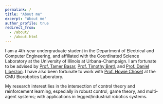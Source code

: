 ```yaml
---
permalink: /
title: "About me"
excerpt: "About me"
author_profile: true
redirect_from: 
  - /about/
  - /about.html
---
```


I am a 4th-year undergraduate student in the Department of Electrical and Computer Engineering, and affiliated with the Coordinated Science Laboratory at the University of Illinois at Urbana-Champaign. I am fortunate to be advised by [Prof. Tamer Başar](http://tamerbasar.csl.illinois.edu/), [Prof. Timothy Bretl](http://bretl.csl.illinois.edu/), and [Prof. Daniel Liberzon](http://liberzon.csl.illinois.edu/). I have also been fortunate to work with [Prof. Howie Choset](https://www.cs.cmu.edu/~./choset/) at the CMU Biorobotics Laboratory. 

My research interest lies in the intersection of control theory and reinforcement learning, especially in robust control, game theory, and multi-agent systems; with applications in legged/industrial robotics systems.

